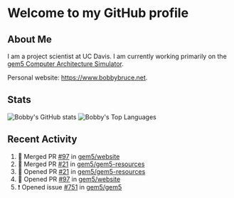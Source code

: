 # Welcome to my GitHub profile

## About Me

I am a project scientist at UC Davis. I am currently working primarily on the [gem5 Computer Architecture Simulator](https://github.com/gem5).

Personal website: <https://www.bobbybruce.net>.

## Stats

![Bobby's GitHub stats](https://github-readme-stats.vercel.app/api?username=bobbyrbruce&show_icons=true&theme=responsive&include_all_commits=true&count_private=true&show=reviews&disable_animations=true)
![Bobby's Top Languages ](https://github-readme-stats.vercel.app/api/top-langs/?username=bobbyrbruce&layout=compact&theme=responsive&count_private=true&langs_count=10&disable_animations=true)

## Recent Activity

<!--START_SECTION:activity-->
1. 🎉 Merged PR [#97](https://github.com/gem5/website/pull/97) in [gem5/website](https://github.com/gem5/website)
2. 🎉 Merged PR [#21](https://github.com/gem5/gem5-resources/pull/21) in [gem5/gem5-resources](https://github.com/gem5/gem5-resources)
3. 💪 Opened PR [#21](https://github.com/gem5/gem5-resources/pull/21) in [gem5/gem5-resources](https://github.com/gem5/gem5-resources)
4. 💪 Opened PR [#97](https://github.com/gem5/website/pull/97) in [gem5/website](https://github.com/gem5/website)
5. ❗ Opened issue [#751](https://github.com/gem5/gem5/issues/751) in [gem5/gem5](https://github.com/gem5/gem5)
<!--END_SECTION:activity-->
